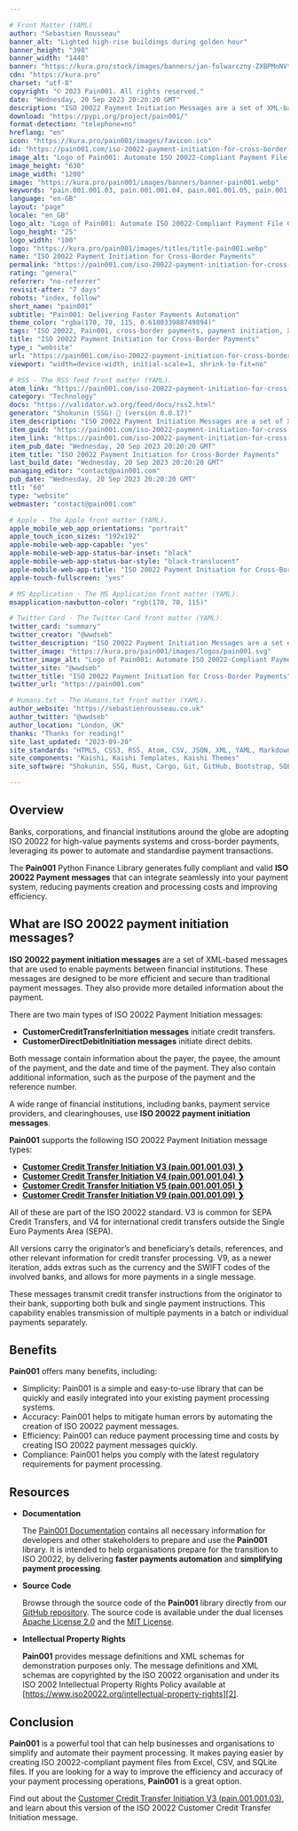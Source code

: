 ```yaml
---

# Front Matter (YAML)
author: "Sebastien Rousseau"
banner_alt: "Lighted high-rise buildings during golden hour"
banner_height: "398"
banner_width: "1440"
banner: "https://kura.pro/stock/images/banners/jan-folwarczny-ZXBPMnNVtlE.webp"
cdn: "https://kura.pro"
charset: "utf-8"
copyright: "© 2023 Pain001. All rights reserved."
date: "Wednesday, 20 Sep 2023 20:20:20 GMT"
description: "ISO 20022 Payment Initiation Messages are a set of XML-based messages enabling fast, efficient, transparent cross-border payments between financial institutions"
download: "https://pypi.org/project/pain001/"
format-detection: "telephone=no"
hreflang: "en"
icon: "https://kura.pro/pain001/images/favicon.ico"
id: "https://pain001.com/iso-20022-payment-initiation-for-cross-border-payments/index.html"
image_alt: "Logo of Pain001: Automate ISO 20022-Compliant Payment File Creation"
image_height: "630"
image_width: "1200"
image: "https://kura.pro/pain001/images/banners/banner-pain001.webp"
keywords: "pain.001.001.03, pain.001.001.04, pain.001.001.05, pain.001.001.09, ISO 20022 message format, SEPA Credit Transfers, international credit transfers, Customer Credit Transfer Initiation, Python library, payment processing automation"
language: "en-GB"
layout: "page"
locale: "en_GB"
logo_alt: "Logo of Pain001: Automate ISO 20022-Compliant Payment File Creation"
logo_height: "25"
logo_width: "100"
logo: "https://kura.pro/pain001/images/titles/title-pain001.webp"
name: "ISO 20022 Payment Initiation for Cross-Border Payments"
permalink: "https://pain001.com/iso-20022-payment-initiation-for-cross-border-payments/index.html"
rating: "general"
referrer: "no-referrer"
revisit-after: "7 days"
robots: "index, follow"
short_name: "pain001"
subtitle: "Pain001: Delivering Faster Payments Automation"
theme_color: "rgba(170, 70, 115, 0.618033988749894)"
tags: "ISO 20022, Pain001, cross-border payments, payment initiation, XML, messages, financial institutions, efficiency, security, automation, compliance"
title: "ISO 20022 Payment Initiation for Cross-Border Payments"
type_: "website"
url: "https://pain001.com/iso-20022-payment-initiation-for-cross-border-payments/index.html"
viewport: "width=device-width, initial-scale=1, shrink-to-fit=no"

# RSS - The RSS feed front matter (YAML).
atom_link: "https://pain001.com/iso-20022-payment-initiation-for-cross-border-payments/rss.xml"
category: "Technology"
docs: "https://validator.w3.org/feed/docs/rss2.html"
generator: "Shokunin (SSG) 🦀 (version 0.0.17)"
item_description: "ISO 20022 Payment Initiation Messages are a set of XML-based messages enabling fast, efficient, transparent cross-border payments between financial institutions"
item_guid: "https://pain001.com/iso-20022-payment-initiation-for-cross-border-payments/rss.xml"
item_link: "https://pain001.com/iso-20022-payment-initiation-for-cross-border-payments/rss.xml"
item_pub_date: "Wednesday, 20 Sep 2023 20:20:20 GMT"
item_title: "ISO 20022 Payment Initiation for Cross-Border Payments"
last_build_date: "Wednesday, 20 Sep 2023 20:20:20 GMT"
managing_editor: "contact@pain001.com"
pub_date: "Wednesday, 20 Sep 2023 20:20:20 GMT"
ttl: "60"
type: "website"
webmaster: "contact@pain001.com"

# Apple - The Apple front matter (YAML).
apple_mobile_web_app_orientations: "portrait"
apple_touch_icon_sizes: "192x192"
apple-mobile-web-app-capable: "yes"
apple-mobile-web-app-status-bar-inset: "black"
apple-mobile-web-app-status-bar-style: "black-translucent"
apple-mobile-web-app-title: "ISO 20022 Payment Initiation for Cross-Border Payments"
apple-touch-fullscreen: "yes"

# MS Application - The MS Application front matter (YAML).
msapplication-navbutton-color: "rgb(170, 70, 115)"

# Twitter Card - The Twitter Card front matter (YAML).
twitter_card: "summary"
twitter_creator: "@wwdseb"
twitter_description: "ISO 20022 Payment Initiation Messages are a set of XML-based messages enabling fast, efficient, transparent cross-border payments between financial institutions"
twitter_image: "https://kura.pro/pain001/images/logos/pain001.svg"
twitter_image_alt: "Logo of Pain001: Automate ISO 20022-Compliant Payment File Creation"
twitter_site: "@wwdseb"
twitter_title: "ISO 20022 Payment Initiation for Cross-Border Payments"
twitter_url: "https://pain001.com"

# Humans.txt - The Humans.txt front matter (YAML).
author_website: "https://sebastienrousseau.co.uk"
author_twitter: "@wwdseb"
author_location: "London, UK"
thanks: "Thanks for reading!"
site_last_updated: "2023-09-20"
site_standards: "HTML5, CSS3, RSS, Atom, CSV, JSON, XML, YAML, Markdown, TOML, SQLite"
site_components: "Kaishi, Kaishi Templates, Kaishi Themes"
site_software: "Shokunin, SSG, Rust, Cargo, Git, GitHub, Bootstrap, SQLite, VS Code"

---
```


## Overview

Banks, corporations, and financial institutions around the globe are adopting
ISO 20022 for high-value payments systems and cross-border payments, leveraging
its power to automate and standardise payment transactions.

The **Pain001** Python Finance Library generates fully compliant and valid
**ISO 20022 Payment messages** that can integrate seamlessly into your payment
system, reducing payments creation and processing costs and improving
efficiency.

<!-- markdownlint-disable MD033 MD041 -->

<div class="row g-0">
  <div
    aria-hidden="false"
    class="fade-in col-lg-6 order-lg-1 text-white"
    data-has-animated="true"
    data-show-type="fade-in"
    style="
      background-size: inherit;
      background: url(
        'https://kura.pro/stock/images/banners/christopher-burns-Kj2SaNHG-hg.webp'
      ) no-repeat;
    ">
  </div>
  <div class="col-lg-6 order-lg-1 text-left">
    <div class="container-fluid px-5 py-5">

<!-- markdownlint-enable MD033 MD041 -->

## What are ISO 20022 payment initiation messages?

**ISO 20022 payment initiation messages** are a set of XML-based messages that
are used to enable payments between financial institutions. These messages are
designed to be more efficient and secure than traditional payment messages.
They also provide more detailed information about the payment.

There are two main types of ISO 20022 Payment Initiation messages:

- **CustomerCreditTransferInitiation messages** initiate credit transfers.
- **CustomerDirectDebitInitiation messages** initiate direct debits.

Both message contain information about the payer, the payee, the amount of the
payment, and the date and time of the payment. They also contain additional
information, such as the purpose of the payment and the reference number.

A wide range of financial institutions, including banks, payment service
providers, and clearinghouses, use **ISO 20022 payment initiation messages**.

**Pain001** supports the following ISO 20022 Payment Initiation message types:

- **[Customer Credit Transfer Initiation V3 (pain.001.001.03) ❯][3]**
- **[Customer Credit Transfer Initiation V4 (pain.001.001.04) ❯][4]**
- **[Customer Credit Transfer Initiation V5 (pain.001.001.05) ❯][5]**
- **[Customer Credit Transfer Initiation V9 (pain.001.001.09) ❯][9]**

All of these are part of the ISO 20022 standard. V3 is common for SEPA Credit
Transfers, and V4 for international credit transfers outside the Single Euro
Payments Area (SEPA).

All versions carry the originator’s and beneficiary’s details, references, and
other relevant information for credit transfer processing. V9, as a newer
iteration, adds extras such as the currency and the SWIFT codes of the involved
banks, and allows for more payments in a single message.

These messages transmit credit transfer instructions from the originator to
their bank, supporting both bulk and single payment instructions. This
capability enables transmission of multiple payments in a batch or individual
payments separately.

## Benefits

**Pain001** offers many benefits, including:

- Simplicity: Pain001 is a simple and easy-to-use library that can be quickly and easily integrated into your existing payment processing systems.
- Accuracy: Pain001 helps to mitigate human errors by automating the creation of ISO 20022 payment messages.
- Efficiency: Pain001 can reduce payment processing time and costs by creating ISO 20022 payment messages quickly.
- Compliance: Pain001 helps you comply with the latest regulatory requirements for payment processing.


## Resources

- **Documentation**

  The [Pain001 Documentation](/documentation/index.html) contains all necessary
  information for developers and other stakeholders to prepare and use the
  **Pain001** library. It is intended to help organisations prepare for the
  transition to ISO 20022, by delivering **faster payments automation** and
  **simplifying payment processing**.

- **Source Code**

  Browse through the source code of the **Pain001** library directly from our
  [GitHub repository][1]. The source code is available under the dual licenses
  [Apache License 2.0](https://opensource.org/licenses/Apache-2.0) and the
  [MIT License](https://opensource.org/licenses/MIT).

- **Intellectual Property Rights**

  **Pain001** provides message definitions and XML schemas for demonstration
  purposes only. The message definitions and XML schemas are copyrighted by the
  ISO 20022 organisation and under its ISO 2002 Intellectual Property Rights
  Policy available at
  [https://www.iso20022.org/intellectual-property-rights][2].

## Conclusion

**Pain001** is a powerful tool that can help businesses and organisations to
simplify and automate their payment processing. It makes paying easier by
creating ISO 20022-compliant payment files from Excel, CSV, and SQLite files.
If you are looking for a way to improve the efficiency and accuracy of your
payment processing operations, **Pain001** is a great option.

Find out about the
[Customer Credit Transfer Initiation V3 (pain.001.001.03)][3], and learn about
this version of the ISO 20022 Customer Credit Transfer Initiation message.

<!-- markdownlint-disable MD033 MD041 -->

  </div>
  </div>
</div>

<!-- markdownlint-enable MD033 MD041 -->

[0]: https://www.iso20022.org/ "ISO 20022"
[1]: https://github.com/sebastienrousseau/pain001
[2]: https://www.iso20022.org/intellectual-property-rights
[3]: /pain.001.001.03/index.html "Find out about the Customer Credit Transfer Initiation V3 (pain.001.001.03)"
[4]: /pain.001.001.04/index.html "Find out about the Customer Credit Transfer Initiation V4 (pain.001.001.04)"
[5]: /pain.001.001.05/index.html "Find out about the Customer Credit Transfer Initiation V5 (pain.001.001.05)"
[9]: /pain.001.001.09/index.html "Find out about the Customer Credit Transfer Initiation V9 (pain.001.001.09)"
